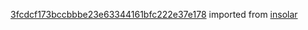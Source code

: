 [3fcdcf173bccbbbe23e63344161bfc222e37e178](https://github.com/insolar/insolar/commit/3fcdcf173bccbbbe23e63344161bfc222e37e178) imported from [insolar](https://github.com/insolar/insolar)
